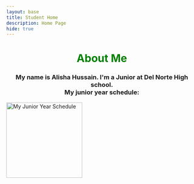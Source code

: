 ```yaml
---
layout: base
title: Student Home 
description: Home Page
hide: true
---
```


<h1 style="color:green; text-align:center;">About Me</h1>

<h3 style="text-align:center;">My name is Alisha Hussain. I'm a Junior at Del Norte High school. <br>My junior year schedule: </h3>

<img src="https://github.com/user-attachments/assets/b12f4e59-bdef-4583-adfa-85f3dd976fa1" alt="My Junior Year Schedule" style="height:200px;">
